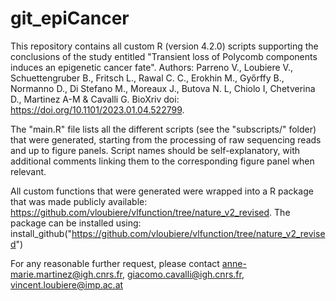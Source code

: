 # git_epiCancer

This repository contains all custom R (version 4.2.0) scripts supporting the conclusions of the study entitled "Transient loss of Polycomb components induces an epigenetic cancer fate".
Authors: Parreno V., Loubiere V., Schuettengruber B., Fritsch L., Rawal C. C., Erokhin M., Győrffy B., Normanno D., Di Stefano M., Moreaux J., Butova N. L, Chiolo I, Chetverina D., Martinez A-M & Cavalli G.
BioXriv doi: https://doi.org/10.1101/2023.01.04.522799.

The "main.R" file lists all the different scripts (see the "subscripts/" folder) that were generated, starting from the processing of raw sequencing reads and up to figure panels.
Script names should be self-explanatory, with additional comments linking them to the corresponding figure panel when relevant.

All custom functions that were generated were wrapped into a R package that was made publicly available: https://github.com/vloubiere/vlfunction/tree/nature_v2_revised.
The package can be installed using: install_github("https://github.com/vloubiere/vlfunction/tree/nature_v2_revised")

For any reasonable further request, please contact anne-marie.martinez@igh.cnrs.fr, giacomo.cavalli@igh.cnrs.fr, vincent.loubiere@imp.ac.at
